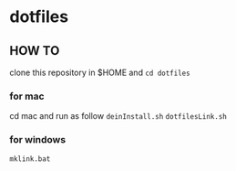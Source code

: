 # dotfiles
## HOW TO
clone this repository in $HOME and ``cd dotfiles``
### for mac
cd mac and run as follow
``deinInstall.sh``
``dotfilesLink.sh``
### for windows
``mklink.bat``
